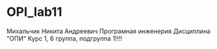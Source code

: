 # OPI_lab11
Михальчик 
Никита
Андреевич
Програмная инженерия
Дисциплина "ОПИ" 
Курс 1, 6 группа, подгруппа 1!!!!
